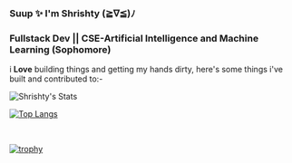 ### Suup ✨ I'm Shrishty (≧∇≦)ﾉ
<h3>Fullstack Dev || CSE-Artificial Intelligence and Machine Learning (Sophomore)</h3>


i <strong>Love</strong> building things and getting my hands dirty, here's some things i've built and contributed to:-

<!-- <ul>
         <li><a href="https://github.com/MonarchGitHub/Parvah"><strong>Parvah (Ambulance Tracker)</strong></a> </li>
        ‣ A real-time Ambulance Tracking android application.
           <br>
        ‣ Built with React Native, Google Maps API and Amazon Amplify.
        <li><a href="https://github.com/MonarchGitHub/HeadsTails"><strong>Head&Tails Counter</strong></a> </li>
        ‣ A GUI based heads tails counter written in C++ using QT UI/UX Library.
        <li><a href="https://github.com/MonarchGitHub/CurrencyConverter"><strong>CurrencyConverter</strong></a> </li>
        ‣ A currency converting application written in C++ using QT UI/UX library.
    </ul> -->
    
   ![Shrishty's Stats](https://github-readme-stats.vercel.app/api?username=ShrishtyGithub&&theme=chartreuse-dark&show_icons=true)
  <br>
  
  [![Top Langs](https://github-readme-stats.vercel.app/api/top-langs/?username=ShrishtyGithub&langs_count=8&layout=compact&title_color=8E05C2&icon_color=F10086&text_color=e0e0e0&bg_color=191A19)](https://github.com/anuraghazra/github-readme-stats)
  
  
  <br>

        
[![trophy](https://github-profile-trophy.vercel.app/?username=ShrishtyGithub&theme=darkhub&row=1&margin-w=15&margin-h=15)](https://github.com/ryo-ma/github-profile-trophy)

